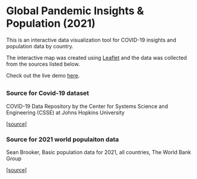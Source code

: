 # Global Pandemic Insights & Population (2021)

This is an interactive data visualization tool for COVID-19 insights and population data by country.

The interactive map was created using [Leaflet](https://Leafletjs.com/) and the data was collected from the sources listed below.

Check out the live demo [here](https://aguizaro.github.io/MapDataVisualizer/).

##

### Source for Covid-19 dataset

COVID-19 Data Repository by the Center for Systems Science and Engineering (CSSE) at Johns Hopkins University 

[[source]](https://github.com/CSSEGISandData/COVID-19)

### Source for 2021 world populaiton data

Sean Brooker, Basic population data for 2021, all countries, The World Bank Group

[[source]](https://databank.worldbank.org/embed/2021-Population-Data/id/67b1e32b)
